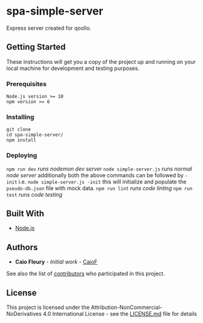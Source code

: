 # spa-simple-server
Express server created for qoollo.

## Getting Started

These instructions will get you a copy of the project up and running on your local machine for development and testing purposes. 

### Prerequisites

```
Node.js version >= 10
npm version >= 6
```

### Installing

```
git clone 
cd spa-simple-server/
npm install
```
### Deploying

`npm run dev` *runs nodemon dev server*
`node simple-server.js` *runs normal node server*
additionally both the above commands can be followed by `-init` i.e. `node simple-server.js -init` this will initialize and populate the `pseudo-db.json` file with mock data.
`npm run lint` *runs code linting*
`npm run test` *runs code testing*


## Built With

* [Node.js](https://nodejs.org/en/)

## Authors

* **Caio Fleury** - *Initial work* - [CaioF](https://github.com/CaioF)

See also the list of [contributors]() who participated in this project.

## License

This project is licensed under the Attribution-NonCommercial-NoDerivatives 4.0 International License - see the [LICENSE.md](LICENSE.md) file for details

